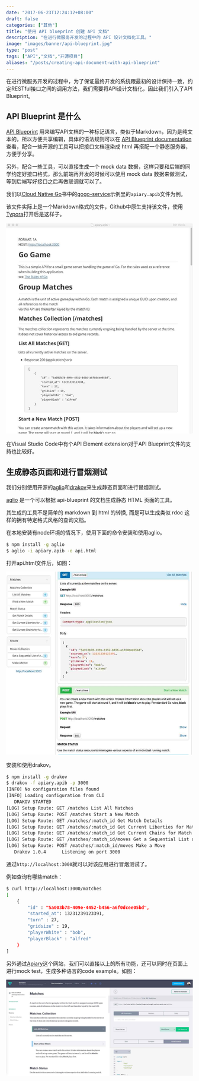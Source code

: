```yaml
---
date: "2017-06-23T12:24:12+08:00"
draft: false
categories: ["其他"]
title: "使用 API blueprint 创建 API 文档"
description: "在进行微服务开发的过程中的 API 设计文档化工具。"
image: "images/banner/api-blueprint.jpg"
type: "post"
tags: ["API","文档","开源项目"]
aliases: "/posts/creating-api-document-with-api-blueprint"
---
```


在进行微服务开发的过程中，为了保证最终开发的系统跟最初的设计保持一致，约定RESTful接口之间的调用方法，我们需要将API设计文档化，因此我们引入了API Blueprint。

## API Blueprint 是什么

[API Blueprint](https://apiblueprint.org/) 用来编写API文档的一种标记语言，类似于Markdown，因为是纯文本的，所以方便共享编辑，具体的语法规则可以在 [API Blueprint documentation](https://apiblueprint.org/documentation/) 查看，配合一些开源的工具可以把接口文档渲染成 html 再搭配一个静态服务器，方便于分享。

另外，配合一些工具，可以直接生成一个 mock data 数据，这样只要和后端的同学约定好接口格式，那么前端再开发的时候可以使用 mock data 数据来做测试，等到后端写好接口之后再做联调就可以了。

我们以[Cloud Native Go](https://jimmysong.io/cloud-native-go)书中的[gogo-service](https://github.com/rootsongjc/gogo-service)示例里的`apiary.apib`文件为例。

该文件实际上是一个Markdown格式的文件，Github中原生支持该文件，使用[Typora](https://typora.io)打开后是这样子。

![apiary.apib文件](apiary-api-blueprint.jpg)

在Visual Studio Code中有个API Element extension对于API Blueprint文件的支持也比较好。

## 生成静态页面和进行冒烟测试

我们分别使用开源的[aglio](https://github.com/danielgtaylor/aglio)和[drakov](https://github.com/Aconex/drakov)来生成静态页面和进行冒烟测试。

[aglio](https://github.com/danielgtaylor/aglio) 是一个可以根据 api-blueprint 的文档生成静态 HTML 页面的工具。

其生成的工具不是简单的 markdown 到 html 的转换, 而是可以生成类似 rdoc 这样的拥有特定格式风格的查询文档。

在本地安装有node环境的情况下，使用下面的命令安装和使用aglio。

```bash
$ npm install -g aglio
$ aglio -i apiary.apib -o api.html
```

打开api.html文件后，如图：

![使用aglio生成的API文档](api-blueprint-html.jpg)

安装和使用drakov。

```bash
$ npm install -g drakov
$ drakov -f apiary.apib -p 3000
[INFO] No configuration files found
[INFO] Loading configuration from CLI
   DRAKOV STARTED   
[LOG] Setup Route: GET /matches List All Matches
[LOG] Setup Route: POST /matches Start a New Match
[LOG] Setup Route: GET /matches/:match_id Get Match Details
[LOG] Setup Route: GET /matches/:match_id Get Current Liberties for Match
[LOG] Setup Route: GET /matches/:match_id Get Current Chains for Match
[LOG] Setup Route: GET /matches/:match_id/moves Get a Sequential List of All Moves Performed in a Match
[LOG] Setup Route: POST /matches/:match_id/moves Make a Move
   Drakov 1.0.4      Listening on port 3000
```

通过`http://localhost:3000`就可以对该应用进行冒烟测试了。

例如查询有哪些match：

```bash
$ curl http://localhost:3000/matches
[
    {
        "id" : "5a003b78-409e-4452-b456-a6f0dcee05bd",
        "started_at": 13231239123391,
        "turn" : 27,
        "gridsize" : 19,
        "playerWhite" : "bob",
        "playerBlack" : "alfred"
    }
]
```
另外通过[Apiary](https://apiary.io)这个网站，我们可以直接以上的所有功能，还可以同时在页面上进行mock test，生成多种语言的code example。如图：

![Apiary页面](apiary-gogo-service.jpg)
